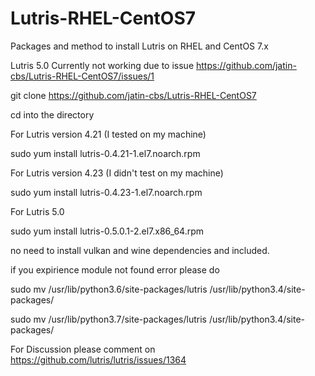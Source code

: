 # Lutris-RHEL-CentOS7
Packages and method to install Lutris on RHEL and CentOS 7.x

Lutris 5.0 Currently not working due to issue https://github.com/jatin-cbs/Lutris-RHEL-CentOS7/issues/1

git clone https://github.com/jatin-cbs/Lutris-RHEL-CentOS7

cd into the directory 

For Lutris version 4.21 (I tested on my machine)

sudo yum install lutris-0.4.21-1.el7.noarch.rpm

For Lutris version 4.23 (I didn't test on my machine)

sudo yum install lutris-0.4.23-1.el7.noarch.rpm

For Lutris 5.0

sudo yum install lutris-0.5.0.1-2.el7.x86_64.rpm

no need to install vulkan and wine dependencies and included.

if you expirience module not found error please do 

sudo mv /usr/lib/python3.6/site-packages/lutris /usr/lib/python3.4/site-packages/

sudo mv /usr/lib/python3.7/site-packages/lutris /usr/lib/python3.4/site-packages/


For Discussion please comment on 
https://github.com/lutris/lutris/issues/1364
